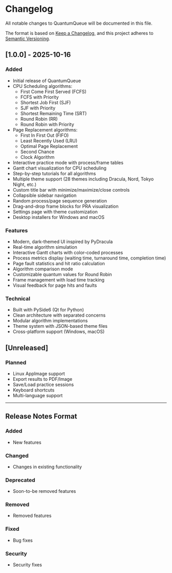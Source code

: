 # Changelog

All notable changes to QuantumQueue will be documented in this file.

The format is based on [Keep a Changelog](https://keepachangelog.com/en/1.0.0/),
and this project adheres to [Semantic Versioning](https://semver.org/spec/v2.0.0.html).

## [1.0.0] - 2025-10-16

### Added
- Initial release of QuantumQueue
- CPU Scheduling algorithms:
  - First Come First Served (FCFS)
  - FCFS with Priority
  - Shortest Job First (SJF)
  - SJF with Priority
  - Shortest Remaining Time (SRT)
  - Round Robin (RR)
  - Round Robin with Priority
- Page Replacement algorithms:
  - First In First Out (FIFO)
  - Least Recently Used (LRU)
  - Optimal Page Replacement
  - Second Chance
  - Clock Algorithm
- Interactive practice mode with process/frame tables
- Gantt chart visualization for CPU scheduling
- Step-by-step tutorials for all algorithms
- Multiple theme support (28 themes including Dracula, Nord, Tokyo Night, etc.)
- Custom title bar with minimize/maximize/close controls
- Collapsible sidebar navigation
- Random process/page sequence generation
- Drag-and-drop frame blocks for PRA visualization
- Settings page with theme customization
- Desktop installers for Windows and macOS

### Features
- Modern, dark-themed UI inspired by PyDracula
- Real-time algorithm simulation
- Interactive Gantt charts with color-coded processes
- Process metrics display (waiting time, turnaround time, completion time)
- Page fault statistics and hit ratio calculation
- Algorithm comparison mode
- Customizable quantum values for Round Robin
- Frame management with load time tracking
- Visual feedback for page hits and faults

### Technical
- Built with PySide6 (Qt for Python)
- Clean architecture with separated concerns
- Modular algorithm implementations
- Theme system with JSON-based theme files
- Cross-platform support (Windows, macOS)

## [Unreleased]

### Planned
- Linux AppImage support
- Export results to PDF/Image
- Save/Load practice sessions
- Keyboard shortcuts
- Multi-language support

---

## Release Notes Format

### Added
- New features

### Changed
- Changes in existing functionality

### Deprecated
- Soon-to-be removed features

### Removed
- Removed features

### Fixed
- Bug fixes

### Security
- Security fixes
